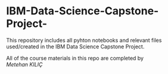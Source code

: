# IBM-Data-Science-Capstone-Project-

This repository includes all pyhton notebooks and relevant files used/created in the IBM Data Science Capstone Project.


All of the course materials in this repo are completed by <br>
<i> Metehan KILIÇ
